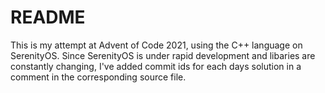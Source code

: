# README

This is my attempt at Advent of Code 2021, using the C++ language on SerenityOS.
Since SerenityOS is under rapid development and libaries are constantly changing,
I've added commit ids for each days solution in a comment in the corresponding
source file.
